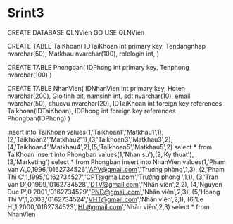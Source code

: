 # Srint3
CREATE DATABASE	QLNVien
GO
USE QLNVien

CREATE TABLE TaiKhoan(
	IDTaiKhoan int primary key,
	Tendangnhap nvarchar(50),
	Matkhau nvarchar(100),
	rolelogin int,
)

CREATE TABLE Phongban(
	IDPhong int primary key,
	Tenphong nvarchar(100)
)

CREATE TABLE NhanVien(
	IDNhanVien int primary key,
	Hoten nvarchar(200),
	Gioitinh bit,
	namsinh int,
	sdt nvarchar(10),
	email nvarchar(50),
	chucvu nvarchar(20),
	IDTaiKhoan int foreign key references Taikhoan(IDTaiKhoan),
	IDPhong int foreign key references Phongban(IDPhong)
)

insert into TaiKhoan values(1,'Taikhoan1','Matkhau1',1),(2,'Taikhoan2','Matkhau2',1),(3,'Taikhoan3','Matkhau3',2),(4,'Taikhoan4','Matkhau4',2),(5,'Taikhoan5','Matkhau5',2)
select * from TaiKhoan
insert into Phongban values(1,'Nhan su'),(2,'Ky thuat'),(3,'Marketing')
select * from Phongban
insert into NhanVien values(1,'Pham Van A',0,1996,'0162734526','APV@gmail.com','Trưởng phòng',1,3),
							(2,'Pham Thi C',1,1995,'0162734527','CPT@gmail.com','Trưởng phòng ',1,1),
							(3,'Tran Van D',0,1999,'0162734528','DTV@gmail.com','Nhân viên',2,2),
							(4,'Nguyen Duc P',0,2001,'0162734529','PND@gmail.com','Nhân viên',2,3),
							(5,'Hoang Thi V',1,2003,'0162734524','VHT@gmail.com','Nhân viên',2,1),
							(6,'Le H',1,2000,'0162734523','HL@gmail.com','Nhân viên',2,3)
select * from NhanVien
